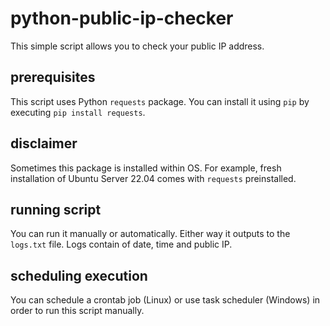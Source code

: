 # python-public-ip-checker
This simple script allows you to check your public IP address. 

## prerequisites
This script uses Python `requests` package. You can install it using `pip` by executing `pip install requests`.

## disclaimer
Sometimes this package is installed within OS. For example, fresh installation of Ubuntu Server 22.04 comes with `requests` preinstalled. 

## running script
You can run it manually or automatically. Either way it outputs to the `logs.txt` file. Logs contain of date, time and public IP. 

## scheduling execution
You can schedule a crontab job (Linux) or use task scheduler (Windows) in order to run this script manually. 
